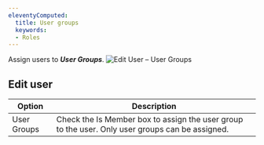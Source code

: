 ```yaml
---
eleventyComputed:
  title: User groups
  keywords:
  - Roles
---
```

Assign users to ***User Groups***.
![Edit User – User Groups](https://cdnweb.devolutions.net/docs/en/server/ServerOp7007.png)

## Edit user
| Option      | Description                                                                                     |
|-------------|-------------------------------------------------------------------------------------------------|
| User Groups | Check the Is Member box to assign the user group to the user. Only user groups can be assigned. |
